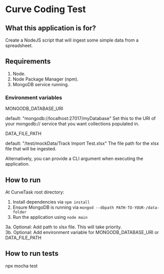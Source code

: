 
# Curve Coding Test

## What this application is for?

Create a NodeJS script that will ingest some simple data from a spreadsheet.

## Requirements

1. Node.
2. Node Package Manager (npm).
2. MongoDB service running.


### Environment variables

MONGODB_DATABASE_URI

default: "mongodb://localhost:27017/myDatabase"
Set this to the URI of your mongodb:// service that you want collections populated in.


DATA_FILE_PATH

default: "/test/mockData/Track Import Test.xlsx"
The file path for the xlsx file that will be ingested.

Alternatively, you can provide a CLI argument when executing the application.



## How to run

At CurveTask root directory: 
1. Install dependencies via `npm install`
2. Ensure MongoDB is running via `mongod --dbpath PATH-TO-YOUR-/data-folder`
3. Run the application using `node main` 

3a. Optional: Add path to xlsx file. This will take priority.  
3b. Optional: Add environment variable for MONGODB_DATABASE_URI or DATA_FILE_PATH


## How to run tests

npx mocha test